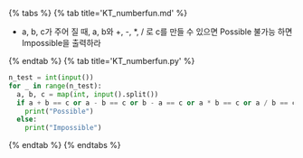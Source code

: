{% tabs %}
{% tab title='KT_numberfun.md' %}

* a, b, c가 주어 질 때, a, b와 +, -, *, / 로 c를 만들 수 있으면 Possible 불가능 하면 Impossible을 출력하라

{% endtab %}
{% tab title='KT_numberfun.py' %}

```py
n_test = int(input())
for _ in range(n_test):
  a, b, c = map(int, input().split())
  if a + b == c or a - b == c or b - a == c or a * b == c or a / b == c or b / a == c:
    print("Possible")
  else:
    print("Impossible")
```

{% endtab %}
{% endtabs %}